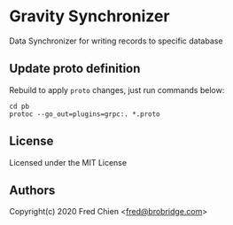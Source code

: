 # Gravity Synchronizer

Data Synchronizer for writing records to specific database

## Update proto definition

Rebuild to apply `proto` changes, just run commands below:

```shell
cd pb
protoc --go_out=plugins=grpc:. *.proto
```

## License

Licensed under the MIT License

## Authors

Copyright(c) 2020 Fred Chien <<fred@brobridge.com>>
